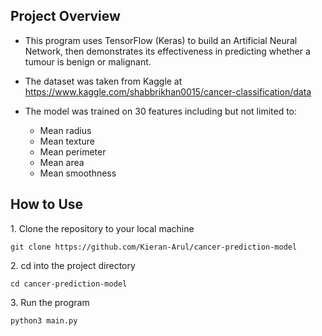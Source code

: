 ## Project Overview

- This program uses TensorFlow (Keras) to build an Artificial Neural Network, then demonstrates its effectiveness in predicting whether a tumour is benign or malignant.
- The dataset was taken from Kaggle at https://www.kaggle.com/shabbrikhan0015/cancer-classification/data

- The model was trained on 30 features including but not limited to:
  - Mean radius
  - Mean texture
  - Mean perimeter
  - Mean area
  - Mean smoothness

## How to Use

1\. Clone the repository to your local machine
	
	git clone https://github.com/Kieran-Arul/cancer-prediction-model

2\. cd into the project directory

	cd cancer-prediction-model

3\. Run the program

	python3 main.py

